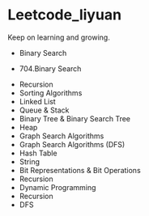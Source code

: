 # Leetcode_liyuan
Keep on learning and growing.

- Binary Search
* 704.Binary Search 
- Recursion 
- Sorting Algorithms
- Linked List
- Queue & Stack
- Binary Tree & Binary Search Tree
- Heap 
- Graph Search Algorithms
- Graph Search Algorithms (DFS)
- Hash Table
- String
- Bit Representations & Bit Operations
- Recursion
- Dynamic Programming
- Recursion
- DFS
